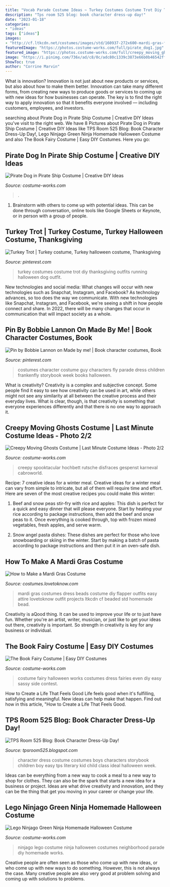 ```yaml
---
title: "Vocab Parade Costume Ideas ~ Turkey Costumes Costume Trot Diy Thanksgiving Outfits Running Halloween Dog Outfit"
description: "Tps room 525 blog: book character dress-up day!"
date: "2023-01-18"
categories:
- "ideas"
tags: ["ideas"]
images:
- "http://cf.ltkcdn.net/costumes/images/std/160937-272x600-mardi-gras-flapper-dress.jpg"
featuredImage: "https://photos.costume-works.com/full/pirate_dog1.jpg"
featured_image: "https://photos.costume-works.com/full/creepy_moving_ghosts.jpg"
image: "https://i.pinimg.com/736x/ad/c8/0c/adc80c1339c3873e66b0b46542ffab1f--turkey-costume-running-costumes.jpg"
ShowToc: true
author: "Corrine Marvin"
---
```



What is innovation?
Innovation is not just about new products or services, but also about how to make them better. Innovation can take many different forms, from creating new ways to produce goods or services to coming up with new ideas for how businesses can operate. The key is to find the right way to apply innovation so that it benefits everyone involved ― including customers, employees, and investors.

	

		
searching about Pirate Dog in Pirate Ship Costume | Creative DIY Ideas you've visit to the right web. We have 8 Pictures about Pirate Dog in Pirate Ship Costume | Creative DIY Ideas like TPS Room 525 Blog: Book Character Dress-Up Day!, Lego Ninjago Green Ninja Homemade Halloween Costume and also The Book Fairy Costume | Easy DIY Costumes. Here you go:
		
    
## Pirate Dog In Pirate Ship Costume | Creative DIY Ideas

<img loading=lazy src="https://photos.costume-works.com/full/pirate_dog1.jpg" onerror="this.onerror=null;this.src='https://tse1.mm.bing.net/th?id=OIP.qCXsMavzP2P8W06NW6IZMQEsEs&amp;pid=15.1';" alt="Pirate Dog in Pirate Ship Costume | Creative DIY Ideas">

_Source: costume-works.com_

>. 

	

1. Brainstorm with others to come up with potential ideas. This can be done through conversation, online tools like Google Sheets or Keynote, or in person with a group of people.

    
## Turkey Trot | Turkey Costume, Turkey Halloween Costume, Thanksgiving

<img loading=lazy src="https://i.pinimg.com/736x/ad/c8/0c/adc80c1339c3873e66b0b46542ffab1f--turkey-costume-running-costumes.jpg" onerror="this.onerror=null;this.src='https://tse1.mm.bing.net/th?id=OIP.Bx8O-WmwoD0HUGsX5vclRgHaJ4&amp;pid=15.1';" alt="Turkey Trot | Turkey costume, Turkey halloween costume, Thanksgiving">

_Source: pinterest.com_

>turkey costumes costume trot diy thanksgiving outfits running halloween dog outfit. 

	

New technologies and social media: What changes will occur with new technologies such as Snapchat, Instagram, and Facebook?
As technology advances, so too does the way we communicate. With new technologies like Snapchat, Instagram, and Facebook, we're seeing a shift in how people connect and share. In 2022, there will be many changes that occur in communication that will impact society as a whole.

    
## Pin By Bobbie Lannon On Made By Me! | Book Character Costumes, Book

<img loading=lazy src="https://i.pinimg.com/originals/c5/07/b6/c507b60135a68c2485a96c864f9b494d.jpg" onerror="this.onerror=null;this.src='https://tse2.mm.bing.net/th?id=OIP.fV8BapB7fVYf1JVzfYip5AHaJ6&amp;pid=15.1';" alt="Pin by Bobbie Lannon on Made by me! | Book character costumes, Book">

_Source: pinterest.com_

>costumes character costume guy characters fly parade dress children frankenfly storybook week books halloween. 

	

What is creativity?
Creativity is a complex and subjective concept. Some people find it easy to see how creativity can be used in art, while others might not see any similarity at all between the creative process and their everyday lives. What is clear, though, is that creativity is something that everyone experiences differently and that there is no one way to approach it.

    
## Creepy Moving Ghosts Costume | Last Minute Costume Ideas - Photo 2/2

<img loading=lazy src="https://photos.costume-works.com/full/creepy_moving_ghosts.jpg" onerror="this.onerror=null;this.src='https://tse1.mm.bing.net/th?id=OIP.ZBvbPPtn6Z4V64L6dzGQAQHaKM&amp;pid=15.1';" alt="Creepy Moving Ghosts Costume | Last Minute Costume Ideas - Photo 2/2">

_Source: costume-works.com_

>creepy spooktacular hochbett rutsche disfraces gespenst karneval cabroworld. 

	

Recipe: 7 creative ideas for a winter meal.
Creative ideas for a winter meal can vary from simple to intricate, but all of them will require time and effort. Here are seven of the most creative recipes you could make this winter: 
1. Beef and snow peas stir-fry with rice and apples: This dish is perfect for a quick and easy dinner that will please everyone. Start by heating your rice according to package instructions, then add the beef and snow peas to it. Once everything is cooked through, top with frozen mixed vegetables, fresh apples, and serve warm. 

2. Snow angel pasta dishes: These dishes are perfect for those who love snowboarding or skiing in the winter. Start by making a batch of pasta according to package instructions and then put it in an oven-safe dish.

    
## How To Make A Mardi Gras Costume

<img loading=lazy src="http://cf.ltkcdn.net/costumes/images/std/160937-272x600-mardi-gras-flapper-dress.jpg" onerror="this.onerror=null;this.src='https://tse1.mm.bing.net/th?id=OIP.OfGRpyo0tnG4KXmYN5-EzgAAAA&amp;pid=15.1';" alt="How to Make a Mardi Gras Costume">

_Source: costumes.lovetoknow.com_

>mardi gras costumes dress beads costume diy flapper outfits easy attire lovetoknow outfit projects ltkcdn cf beaded std homemade bead. 

	

Creativity is aQood thing. It can be used to improve your life or to just have fun. Whether you're an artist, writer, musician, or just like to get your ideas out there, creativity is important. So strength in creativity is key for any business or individual.

    
## The Book Fairy Costume | Easy DIY Costumes

<img loading=lazy src="https://photos.costume-works.com/full/the_book_fairy.jpg" onerror="this.onerror=null;this.src='https://tse1.mm.bing.net/th?id=OIP.hlAxsgJGCAwEOQwh4-j8NwHaJ3&amp;pid=15.1';" alt="The Book Fairy Costume | Easy DIY Costumes">

_Source: costume-works.com_

>costume fairy halloween works costumes dress fairies even diy easy sassy side contest. 

	

How to Create a Life That Feels Good
Life feels good when it's fulfilling, satisfying and meaningful. New ideas can help make that happen. Find out how in this article, "How to Create a Life That Feels Good.

    
## TPS Room 525 Blog: Book Character Dress-Up Day!

<img loading=lazy src="http://1.bp.blogspot.com/_1FjvPYZpwUQ/TMsvw9f38hI/AAAAAAAAADg/gQ9wELy2_Ik/s1600/Book+Character+Day-Ms.+Woods+022.jpg" onerror="this.onerror=null;this.src='https://tse1.mm.bing.net/th?id=OIP.WiWZ3rBZw4zDwiLNvnkgmAHaJ4&amp;pid=15.1';" alt="TPS Room 525 Blog: Book Character Dress-Up Day!">

_Source: tpsroom525.blogspot.com_

>character dress costume costumes boys characters storybook children boy easy tps literary kid child class ideal halloween week. 

	

Ideas can be everything from a new way to cook a meal to a new way to shop for clothes. They can also be the spark that starts a new idea for a business or project. Ideas are what drive creativity and innovation, and they can be the thing that get you moving in your career or change your life.

    
## Lego Ninjago Green Ninja Homemade Halloween Costume

<img loading=lazy src="http://photos.costume-works.com/full/lego_ninjago_green_ninja4.jpg" onerror="this.onerror=null;this.src='https://tse1.mm.bing.net/th?id=OIP.LB8Yg4IQwWZJrel6PsBU5AHaPK&amp;pid=15.1';" alt="Lego Ninjago Green Ninja Homemade Halloween Costume">

_Source: costume-works.com_

>ninjago lego costume ninja halloween costumes neighborhood parade diy homemade works. 

	

Creative people are often seen as those who come up with new ideas, or who come up with new ways to do something. However, this is not always the case. Many creative people are also very good at problem solving and coming up with solutions to problems.


